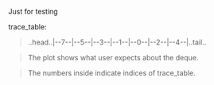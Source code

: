 Just for testing

trace_table:

> ..head..|--7--|--5--|--3--|--1--|--0--|--2--|--4--|..tail..

> The plot shows what user expects about the deque.

> The numbers inside indicate indices of trace_table.
